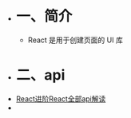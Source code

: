 - # 一、简介
	- React 是用于创建页面的 UI 库
- # 二、api
- [React进阶React全部api解读](https://blog.csdn.net/weixin_43484007/article/details/124391509)
-